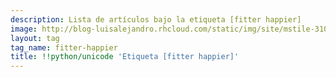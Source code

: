 ```yaml
---
description: Lista de artículos bajo la etiqueta [fitter happier]
image: http://blog-luisalejandro.rhcloud.com/static/img/site/mstile-310x310.png
layout: tag
tag_name: fitter-happier
title: !!python/unicode 'Etiqueta [fitter happier]'
---
```

